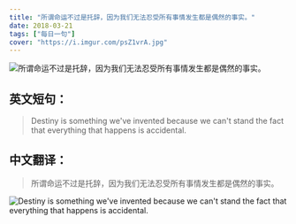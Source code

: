 ```yaml
---
title: "所谓命运不过是托辞，因为我们无法忍受所有事情发生都是偶然的事实。"
date: 2018-03-21
tags: ["每日一句"]
cover: "https://i.imgur.com/psZ1vrA.jpg"
---
```


![所谓命运不过是托辞，因为我们无法忍受所有事情发生都是偶然的事实。](https://i.imgur.com/8rkSzgo.jpg)

## 英文短句：
> Destiny is something we've invented because we can't stand the fact that everything that happens is accidental.

<!--more-->

## 中文翻译：
> 所谓命运不过是托辞，因为我们无法忍受所有事情发生都是偶然的事实。

![Destiny is something we've invented because we can't stand the fact that everything that happens is accidental.](https://i.imgur.com/LYs6csa.jpg)

